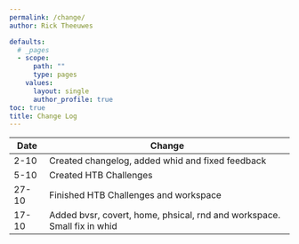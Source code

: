 ```yaml
---
permalink: /change/
author: Rick Theeuwes

defaults:
  # _pages
  - scope:
      path: ""
      type: pages
    values:
      layout: single
      author_profile: true
toc: true
title: Change Log
---
```


| Date | Change                                           |
|------|--------------------------------------------------|
| 2-10 | Created changelog, added whid and fixed feedback |
|5-10|Created HTB Challenges|
|27-10|Finished HTB Challenges and workspace|
|17-10|Added bvsr, covert, home, phsical, rnd and workspace. Small fix in whid|